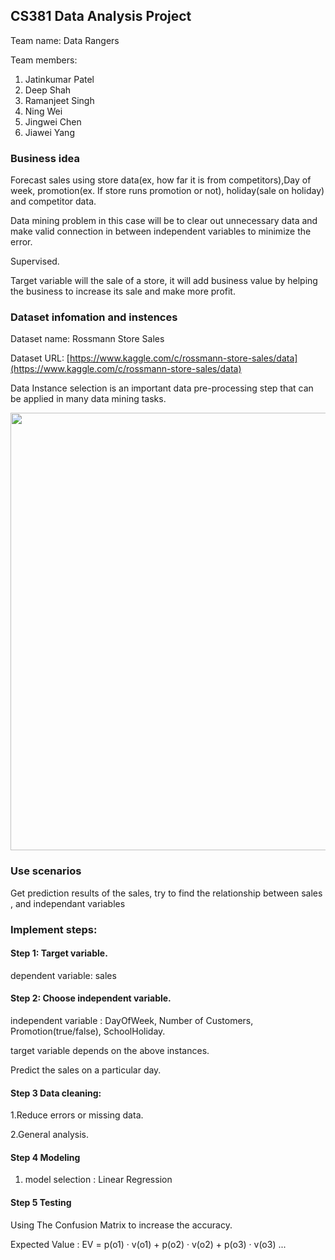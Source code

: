 ## CS381 Data Analysis Project
Team name: Data Rangers

Team members:
  1. Jatinkumar Patel
  2. Deep Shah
  3. Ramanjeet Singh
  4. Ning Wei
  5. Jingwei Chen
  6. Jiawei Yang
  
### Business idea
Forecast sales using store data(ex, how far it is from competitors),Day of week, promotion(ex. If store runs promotion or not), holiday(sale on holiday) and competitor data.

Data mining problem in this case will be to clear out unnecessary data and make valid connection in between independent variables to minimize the error.

Supervised. 

Target variable will the sale of a store, it will add business value by helping the business to increase its sale and make more profit.

### Dataset infomation and instences

Dataset name: Rossmann Store Sales

Dataset URL: [https://www.kaggle.com/c/rossmann-store-sales/data](https://www.kaggle.com/c/rossmann-store-sales/data)

Data Instance selection is an important data pre-processing step that can be applied in many data mining tasks.

<image src="Store1_data_info.png" width="700" />

### Use scenarios
Get prediction results of the sales, try to find the relationship between sales , and independant variables

### Implement steps:
#### Step 1:  Target variable.

dependent variable: sales

#### Step 2:  Choose independent variable.

independent variable : DayOfWeek, Number of Customers, Promotion(true/false), SchoolHoliday.  

target variable depends on the above instances.

Predict the sales on a particular day.

#### Step 3 Data cleaning:

1.Reduce errors or missing data.

2.General analysis.


#### Step 4 Modeling
1. model selection : Linear Regression

#### Step 5 Testing
Using The Confusion Matrix to increase the accuracy.

Expected Value : EV = p(o1) · v(o1) + p(o2) · v(o2) + p(o3) · v(o3) ...

